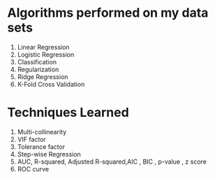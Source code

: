 # Algorithms performed on my data sets

1. Linear Regression
2. Logistic Regression
3. Classification
4. Regularization
5. Ridge Regression
6. K-Fold Cross Validation

# Techniques Learned

1. Multi-collinearity
2. VIF factor 
3. Tolerance factor
4. Step-wise Regression
5. AUC, R-squared, Adjusted R-squared,AIC , BIC , p-value , z score
6. ROC curve
